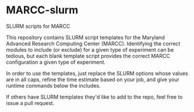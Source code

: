 # MARCC-slurm
SLURM scripts for MARCC

This repository contains SLURM script templates for the Maryland Advanced Research Computing Center (MARCC). Identifying the correct modules to include (or exclude) for a given type of experiment can be tedious, but each blank template script provides the correct MARCC configuration a given type of experiment.

In order to use the templates, just replace the SLURM options whose values are in all caps, refine the time estimate based on your job, and give your runtime commands below the includes.

If others have SLURM templates they'd like to add to the repo, feel free to issue a pull request.
